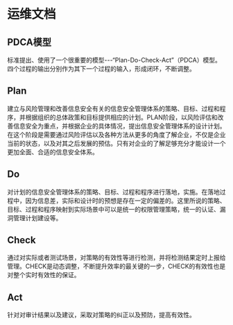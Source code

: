 # 运维文档

## PDCA模型
标准提出、使用了一个很重要的模型---“Plan-Do-Check-Act”（PDCA）模型。四个过程的输出分别作为其下一个过程的输入，形成闭环，不断调整。

## Plan
建立与风险管理和改善信息安全有关的信息安全管理体系的策略、目标、过程和程序，并根据组织的总体政策和目标提供相应的计划。PLAN阶段，以风险评估和改善信息安全为重点，并根据企业的具体情况，提出信息安全管理体系的设计计划。
在这个阶段是需要通过风险评估以及各种方法从更多的角度了解企业，不仅是企业当前的状态，以及对其之后发展的预估。只有对企业的了解足够充分才能设计一个更加全面、合适的信息安全体系。
## Do
对计划的信息安全管理体系的策略、目标、过程和程序进行落地，实施。在落地过程中，因为信息差，实际和设计时的预想是存在一定的偏差的。这里所说的策略、目标、过程和程序映射到实际场景中可以是统一的权限管理策略，统一的认证、漏洞管理计划建设等。
## Check
通过对实际或者测试场景，对策略的有效性等进行检测，并将检测结果定时上报给管理。CHECK是动态调整，不断提升效率的最关键的一步，CHECK的有效性也是对整个实时有效性的保证。
## Act
针对对审计结果以及建议，采取对策略的纠正以及预防，提高有效性。
